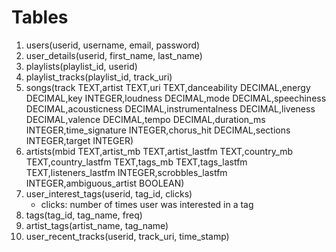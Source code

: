 # Tables

1. users(userid, username, email, password)
2. user_details(userid, first_name, last_name)
3. playlists(playlist_id, userid)
4. playlist_tracks(playlist_id, track_uri)
5. songs(track TEXT,artist TEXT,uri TEXT,danceability DECIMAL,energy DECIMAL,key INTEGER,loudness DECIMAL,mode DECIMAL,speechiness DECIMAL,acousticness DECIMAL,instrumentalness DECIMAL,liveness DECIMAL,valence DECIMAL,tempo DECIMAL,duration_ms INTEGER,time_signature INTEGER,chorus_hit DECIMAL,sections INTEGER,target INTEGER)
6. artists(mbid TEXT,artist_mb TEXT,artist_lastfm TEXT,country_mb TEXT,country_lastfm TEXT,tags_mb TEXT,tags_lastfm TEXT,listeners_lastfm INTEGER,scrobbles_lastfm INTEGER,ambiguous_artist BOOLEAN)
7. user_interest_tags(userid, tag_id, clicks)
	- clicks: number of times user was interested in a tag
8. tags(tag_id, tag_name, freq)
9. artist_tags(artist_name, tag_name)
10. user_recent_tracks(userid, track_uri, time_stamp)
